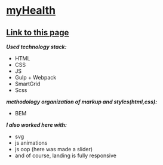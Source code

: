 # [myHealth](https://truegelen.github.io/myHealth/dist/)
[Link to this page](https://truegelen.github.io/myHealth/dist/)
---------------------------------
***Used technology stack:***
* HTML
* CSS
* JS
* Gulp + Webpack
* SmartGrid
* Scss

***methodology organization of markup and styles(html,css):***
* BEM

***I also worked here with:***
* svg
* js animations
* js oop (here was made a slider)
* and of course, landing is fully responsive
